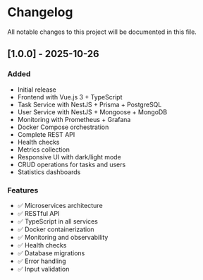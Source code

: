# Changelog

All notable changes to this project will be documented in this file.

## [1.0.0] - 2025-10-26

### Added
- Initial release
- Frontend with Vue.js 3 + TypeScript
- Task Service with NestJS + Prisma + PostgreSQL
- User Service with NestJS + Mongoose + MongoDB
- Monitoring with Prometheus + Grafana
- Docker Compose orchestration
- Complete REST API
- Health checks
- Metrics collection
- Responsive UI with dark/light mode
- CRUD operations for tasks and users
- Statistics dashboards

### Features
- ✅ Microservices architecture
- ✅ RESTful API
- ✅ TypeScript in all services
- ✅ Docker containerization
- ✅ Monitoring and observability
- ✅ Health checks
- ✅ Database migrations
- ✅ Error handling
- ✅ Input validation
